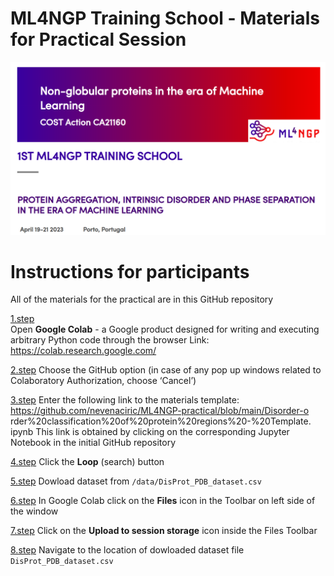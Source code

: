 # ML4NGP Training School - Materials for Practical Session

<p align="center">
  <img src="./ml4ngp_training_school_logo.png" width="1300">
</p>

# Instructions for participants

All of the materials for the practical are in this GitHub repository

<u>1.step</u></br>
Open <b>Google Colab</b> - a Google product designed for writing and executing
arbitrary Python code through the browser
Link: https://colab.research.google.com/

<u>2.step</u>
Choose the GitHub option (in case of any pop up windows related to
Colaboratory Authorization, choose ‘Cancel’)

<u>3.step</u>
Enter the following link to the materials template:
https://github.com/nevenaciric/ML4NGP-practical/blob/main/Disorder-o
rder%20classification%20of%20protein%20regions%20-%20Template.
ipynb
This link is obtained by clicking on the corresponding Jupyter Notebook
in the initial GitHub repository

<u>4.step</u>
Click the <b>Loop</b> (search) button

<u>5.step</u>
Dowload dataset from <code>/data/DisProt_PDB_dataset.csv</code>

<u>6.step</u>
In Google Colab click on the <b>Files</b> icon in the Toolbar on left side of the
window

<u>7.step</u>
Click on the <b>Upload to session storage</b> icon inside the Files Toolbar

<u>8.step</u>
Navigate to the location of dowloaded dataset file <code>DisProt_PDB_dataset.csv</code>
